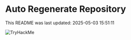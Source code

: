 # Auto Regenerate Repository

This README was last updated: 2025-05-03 15:51:11

 ![TryHackMe](https://tryhackme.com/badge/533634)